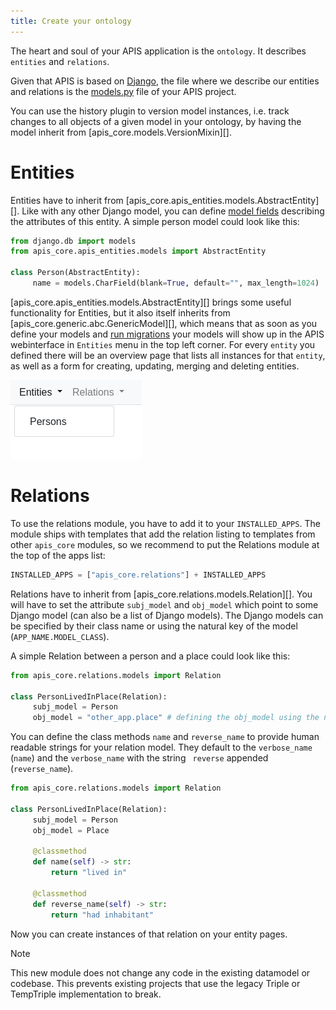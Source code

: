 ```yaml
---
title: Create your ontology
---
```


The heart and soul of your APIS application is the
`ontology`. It describes `entities` and `relations`.

Given that APIS is based on [Django](https://www.djangoproject.com/),
the file where we describe our entities and relations is the
[models.py](https://docs.djangoproject.com/en/stable/topics/db/models/)
file of your APIS project.

You can use the history plugin to version model
instances, i.e. track changes to all objects of a given model in your
ontology, by having the model inherit from [apis_core.models.VersionMixin][].

# Entities

Entities have to inherit from
[apis_core.apis_entities.models.AbstractEntity][].
Like with any other Django model, you can define [model
fields](https://docs.djangoproject.com/en/stable/ref/models/fields/)
describing the attributes of this entity. A simple person model could
look like this:

``` python
from django.db import models
from apis_core.apis_entities.models import AbstractEntity

class Person(AbstractEntity):
     name = models.CharField(blank=True, default="", max_length=1024)
```

[apis_core.apis_entities.models.AbstractEntity][]
brings some useful functionality for Entities, but it also
itself inherits from
[apis_core.generic.abc.GenericModel][],
which means that as soon as you define your models and [run
migrations](https://docs.djangoproject.com/en/stable/topics/migrations/)
your models will show up in the APIS webinterface in `Entities` menu in
the top left corner. For every `entity` you defined there will be an overview
page that lists all instances for that `entity`, as well as a form for
creating, updating, merging and deleting entities.

![Image showing the APIS Entity menu with one item labelled Persons](img/ontology_entity_menu.png)

# Relations

To use the relations module, you have to add it to your
`INSTALLED_APPS`. The module ships with templates that add the relation
listing to templates from other `apis_core` modules, so we recommend to
put the Relations module at the top of the apps list:

``` python
INSTALLED_APPS = ["apis_core.relations"] + INSTALLED_APPS
```

Relations have to inherit from
[apis_core.relations.models.Relation][].
You will have to set the attribute `subj_model` and
`obj_model` which point to some Django model (can also be a
list of Django models). The Django models can be specified by their
class name or using the natural key of the model
(`APP_NAME.MODEL_CLASS`).

A simple Relation between a person and a place could look like this:

``` python
from apis_core.relations.models import Relation

class PersonLivedInPlace(Relation):
     subj_model = Person
     obj_model = "other_app.place" # defining the obj_model using the natural key notation
```

You can define the class methods `name` and
`reverse_name` to provide human readable strings for your
relation model. They default to the `verbose_name`
(`name`) and the `verbose_name` with the string
` reverse` appended (`reverse_name`).

``` python
from apis_core.relations.models import Relation

class PersonLivedInPlace(Relation):
     subj_model = Person
     obj_model = Place

     @classmethod
     def name(self) -> str:
         return "lived in"

     @classmethod
     def reverse_name(self) -> str:
         return "had inhabitant"
```

Now you can create instances of that relation on your entity pages.

Note

This new module does not change any code in the existing datamodel or
codebase. This prevents existing projects that use the legacy Triple or
TempTriple implementation to break.
